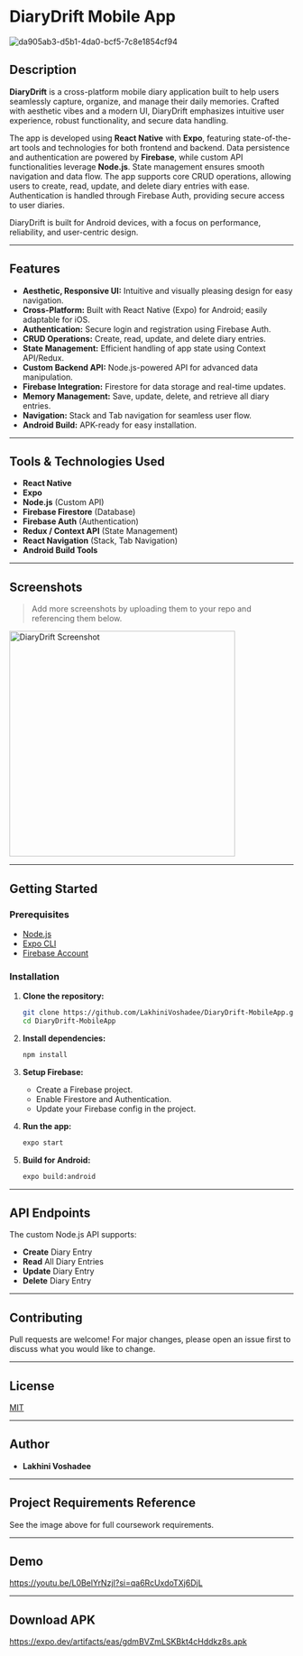 # DiaryDrift Mobile App

![da905ab3-d5b1-4da0-bcf5-7c8e1854cf94](https://github.com/user-attachments/assets/c6cef75d-ab30-43d5-98f0-c4c769c8b303)


## Description

**DiaryDrift** is a cross-platform mobile diary application built to help users seamlessly capture, organize, and manage their daily memories. Crafted with aesthetic vibes and a modern UI, DiaryDrift emphasizes intuitive user experience, robust functionality, and secure data handling.

The app is developed using **React Native** with **Expo**, featuring state-of-the-art tools and technologies for both frontend and backend. Data persistence and authentication are powered by **Firebase**, while custom API functionalities leverage **Node.js**. State management ensures smooth navigation and data flow. The app supports core CRUD operations, allowing users to create, read, update, and delete diary entries with ease. Authentication is handled through Firebase Auth, providing secure access to user diaries.

DiaryDrift is built for Android devices, with a focus on performance, reliability, and user-centric design.

---

## Features

- **Aesthetic, Responsive UI:** Intuitive and visually pleasing design for easy navigation.
- **Cross-Platform:** Built with React Native (Expo) for Android; easily adaptable for iOS.
- **Authentication:** Secure login and registration using Firebase Auth.
- **CRUD Operations:** Create, read, update, and delete diary entries.
- **State Management:** Efficient handling of app state using Context API/Redux.
- **Custom Backend API:** Node.js-powered API for advanced data manipulation.
- **Firebase Integration:** Firestore for data storage and real-time updates.
- **Memory Management:** Save, update, delete, and retrieve all diary entries.
- **Navigation:** Stack and Tab navigation for seamless user flow.
- **Android Build:** APK-ready for easy installation.

---

## Tools & Technologies Used

- **React Native**
- **Expo**
- **Node.js** (Custom API)
- **Firebase Firestore** (Database)
- **Firebase Auth** (Authentication)
- **Redux / Context API** (State Management)
- **React Navigation** (Stack, Tab Navigation)
- **Android Build Tools**

---

## Screenshots

> Add more screenshots by uploading them to your repo and referencing them below.

<img src="image1" alt="DiaryDrift Screenshot" width="400"/>

---

## Getting Started

### Prerequisites

- [Node.js](https://nodejs.org/)
- [Expo CLI](https://docs.expo.dev/get-started/installation/)
- [Firebase Account](https://firebase.google.com/)

### Installation

1. **Clone the repository:**
   ```bash
   git clone https://github.com/LakhiniVoshadee/DiaryDrift-MobileApp.git
   cd DiaryDrift-MobileApp
   ```

2. **Install dependencies:**
   ```bash
   npm install
   ```

3. **Setup Firebase:**
   - Create a Firebase project.
   - Enable Firestore and Authentication.
   - Update your Firebase config in the project.

4. **Run the app:**
   ```bash
   expo start
   ```

5. **Build for Android:**
   ```bash
   expo build:android
   ```

---

## API Endpoints

The custom Node.js API supports:
- **Create** Diary Entry
- **Read** All Diary Entries
- **Update** Diary Entry
- **Delete** Diary Entry

---

## Contributing

Pull requests are welcome! For major changes, please open an issue first to discuss what you would like to change.

---

## License

[MIT](LICENSE)

---

## Author

- **Lakhini Voshadee**

---

## Project Requirements Reference

See the image above for full coursework requirements.

---

## Demo

https://youtu.be/L0BelYrNzjI?si=qa6RcUxdoTXj6DjL

---

## Download APK

https://expo.dev/artifacts/eas/gdmBVZmLSKBkt4cHddkz8s.apk
